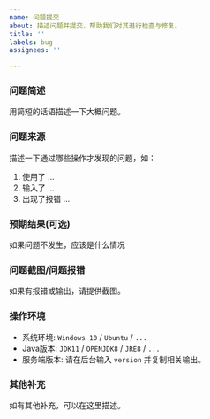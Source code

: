 ```yaml
---
name: 问题提交
about: 描述问题并提交，帮助我们对其进行检查与修复。
title: ''
labels: bug
assignees: ''

---
```


### **问题简述**

用简短的话语描述一下大概问题。

### **问题来源**

描述一下通过哪些操作才发现的问题，如：

1. 使用了 ...
2. 输入了 ...
3. 出现了报错 ...

### **预期结果**(可选)

如果问题不发生，应该是什么情况

### **问题截图/问题报错**

如果有报错或输出，请提供截图。

### **操作环境**

- 系统环境: `Windows 10` / `Ubuntu` / `...`
- Java版本: `JDK11` / `OPENJDK8` / `JRE8` / `...`
- 服务端版本: 请在后台输入 `version` 并复制相关输出。

### **其他补充**

如有其他补充，可以在这里描述。
